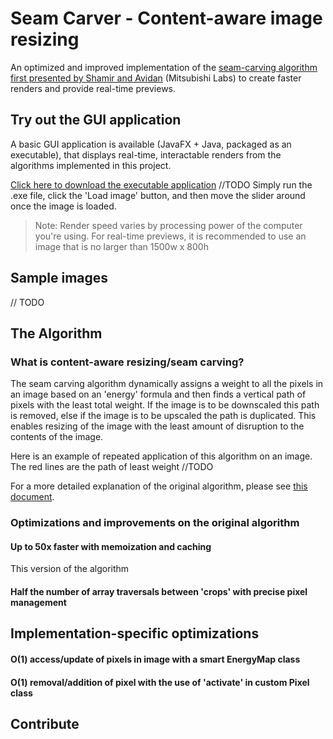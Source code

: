 # Seam Carver - Content-aware image resizing

An optimized and improved implementation of the [seam-carving algorithm first presented by Shamir and Avidan](http://www.faculty.idc.ac.il/arik/SCWeb/imret/imret.pdf) (Mitsubishi Labs) to create faster renders and provide real-time previews.

## Try out the GUI application

A basic GUI application is available (JavaFX + Java, packaged as an executable), that displays real-time, interactable renders from the algorithms implemented in this project. 

[Click here to download the executable application]() //TODO
Simply run the .exe file, click the 'Load image' button, and then move the slider around once the image is loaded. 

> Note: Render speed varies by processing power of the computer you're using. For real-time previews, it is recommended to use an image that is no larger than 1500w x 800h

## Sample images

// TODO

## The Algorithm

### What is content-aware resizing/seam carving?

The seam carving algorithm dynamically assigns a weight to all the pixels in an image based on an 'energy' formula and then finds a vertical path of pixels with the least total weight. If the image is to be downscaled this path is removed, else if the image is to be upscaled the path is duplicated. This enables resizing of the image with the least amount of disruption to the contents of the image. 

Here is an example of repeated application of this algorithm on an image. The red lines are the path of least weight //TODO

For a more detailed explanation of the original algorithm, please see [this document](http://www.faculty.idc.ac.il/arik/SCWeb/imret/imret.pdf).

### Optimizations and improvements on the original algorithm

#### Up to 50x faster with memoization and caching

This version of the algorithm 

#### Half the number of array traversals between 'crops' with precise pixel management

## Implementation-specific optimizations

#### O(1) access/update of pixels in image with a smart EnergyMap class

#### O(1) removal/addition of pixel with the use of 'activate' in custom Pixel class

## Contribute

